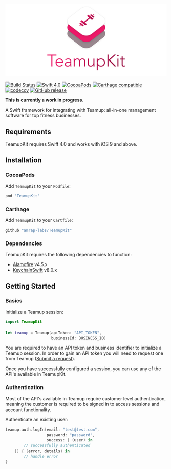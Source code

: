 <p align="center">
    <img src="Artwork/logo.png" width="890" alt="TeamupKit"/>
</p>

[![Build Status](https://travis-ci.org/amrap-labs/TeamupKit.svg?branch=master)](https://travis-ci.org/amrap-labs/TeamupKit)
[![Swift 4.0](https://img.shields.io/badge/Swift-4.0-orange.svg?style=flat)](https://developer.apple.com/swift/)
[![CocoaPods](https://img.shields.io/cocoapods/v/TeamupKit.svg)]()
[![Carthage compatible](https://img.shields.io/badge/Carthage-compatible-4BC51D.svg?style=flat)](https://github.com/Carthage/Carthage)
[![codecov](https://codecov.io/gh/amrap-labs/TeamupKit/branch/master/graph/badge.svg)](https://codecov.io/gh/amrap-labs/TeamupKit)
[![GitHub release](https://img.shields.io/github/release/amrap-labs/TeamupKit.svg)](https://github.com/amrap-labs/TeamupKit/releases)

**This is currently a work in progress.**

A Swift framework for integrating with Teamup: all-in-one management software for top fitness businesses.

## Requirements
TeamupKit requires Swift 4.0 and works with iOS 9 and above. 

## Installation

### CocoaPods
Add `TeamupKit` to your `Podfile`:

```ruby
pod 'TeamupKit'
```

### Carthage
Add `TeamupKit` to your `Cartfile`:

```ruby
github "amrap-labs/TeamupKit"
```

### Dependencies
TeamupKit requires the following dependencies to function:

- [Alamofire](https://github.com/Alamofire/Alamofire) v4.5.x
- [KeychainSwift](https://github.com/evgenyneu/keychain-swift) v8.0.x

## Getting Started

### Basics
Initialize a Teamup session:

```swift
import TeamupKit

let teamup = Teamup(apiToken: "API_TOKEN",
                    businessId: BUSINESS_ID)
```

You are required to have an API token and business identifier to initialize a Teamup session. In order to gain an API token you will need to request one from Teamup ([Submit a request](https://support.goteamup.com/hc/en-us/requests/new)).

Once you have successfully configured a session, you can use any of the API's available in TeamupKit.

### Authentication
Most of the API's available in Teamup require customer level authentication, meaning the customer is required to be signed in to access sessions and account functionality. 

Authenticate an existing user:

```swift
teamup.auth.logIn(email: "test@test.com",
                  password: "password",
                  success: { (user) in
        // successfully authenticated                   
    }) { (error, details) in
        // handle error    
}
```